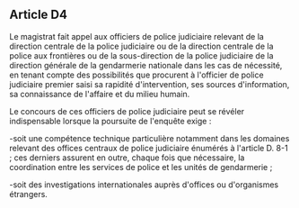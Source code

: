 Article D4
----
Le magistrat fait appel aux officiers de police judiciaire relevant de la
direction centrale de la police judiciaire ou de la direction centrale de la
police aux frontières ou de la sous-direction de la police judiciaire de la
direction générale de la gendarmerie nationale dans les cas de nécessité, en
tenant compte des possibilités que procurent à l'officier de police judiciaire
premier saisi sa rapidité d'intervention, ses sources d'information, sa
connaissance de l'affaire et du milieu humain.

Le concours de ces officiers de police judiciaire peut se révéler indispensable
lorsque la poursuite de l'enquête exige :

-soit une compétence technique particulière notamment dans les domaines relevant
des offices centraux de police judiciaire énumérés à l'article D. 8-1 ; ces
derniers assurent en outre, chaque fois que nécessaire, la coordination entre
les services de police et les unités de gendarmerie ;

-soit des investigations internationales auprès d'offices ou d'organismes
étrangers.
